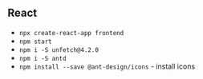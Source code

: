 ## React

* `npx create-react-app frontend`
* `npm start`
* `npm i -S unfetch@4.2.0`
* `npm i -S antd`
* `npm install --save @ant-design/icons` - install icons

 